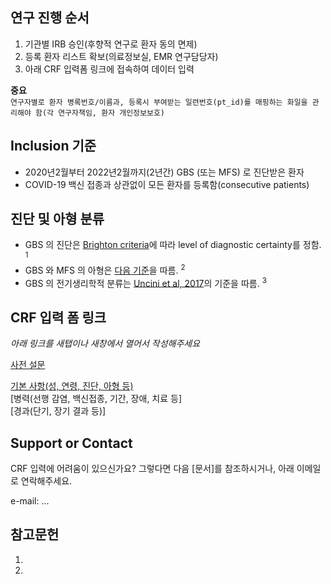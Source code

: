 ## 연구 진행 순서 
1. 기관별 IRB 승인(후향적 연구로 환자 동의 면제)   
2. 등록 환자 리스트 확보(의료정보실, EMR 연구담당자)   
3. 아래 CRF 입력폼 링크에 접속하여 데이터 입력    

**중요**  
```연구자별로 환자 병록번호/이름과, 등록시 부여받는 일련번호(pt_id)를 매핑하는 화일을 관리해야 함(각 연구자책임, 환자 개인정보보호)```   

## Inclusion 기준 
- 2020년2월부터 2022년2월까지(2년간) GBS (또는 MFS) 로 진단받은 환자  
- COVID-19 백신 접종과 상관없이 모든 환자를 등록함(consecutive patients) 

## 진단 및 아형 분류  
- GBS 의 진단은 [Brighton criteria](md/brighton_criteria)에 따라 level of diagnostic certainty를 정함. <sup>1</sup> 
- GBS 와 MFS 의 아형은 [다음 기준](md/subtype_class)을 따름. <sup>2</sup>   
- GBS 의 전기생리학적 분류는 [Uncini et al, 2017](md/edx_class)의 기준을 따름. <sup>3</sup> 

## CRF 입력 폼 링크   

*아래 링크를 새탭이나 새창에서 열어서 작성해주세요*  

[사전 설문](https://airtable.com/shrtlbJf9S5drOfHt) 

[기본 사항(성, 연령, 진단, 아형 등)](https://airtable.com/shrlrkom07zUcJrzi)  
[병력(선행 감염, 백신접종, 기간, 장애, 치료 등]    
[경과(단기, 장기 결과 등)] 

## Support or Contact

CRF 입력에 어려움이 있으신가요? 그렇다면 다음 [문서]를 참조하시거나, 아래 이메일로 연락해주세요. 

e-mail: ... 

## 참고문헌 
1. 
2.  


